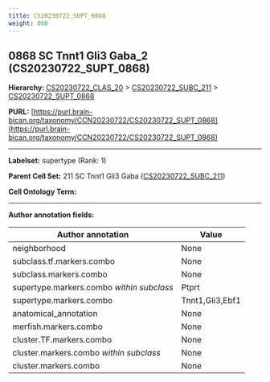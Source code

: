 ```yaml
---
title: CS20230722_SUPT_0868
weight: 868
---
```

## 0868 SC Tnnt1 Gli3 Gaba_2 (CS20230722_SUPT_0868)
<b>Hierarchy: </b>
[CS20230722_CLAS_20](../CS20230722_CLAS_20) >
[CS20230722_SUBC_211](../CS20230722_SUBC_211) >
[CS20230722_SUPT_0868](../CS20230722_SUPT_0868)

**PURL:** [https://purl.brain-bican.org/taxonomy/CCN20230722/CS20230722_SUPT_0868](https://purl.brain-bican.org/taxonomy/CCN20230722/CS20230722_SUPT_0868)

---


**Labelset:** supertype (Rank: 1)

**Parent Cell Set:** 211 SC Tnnt1 Gli3 Gaba ([CS20230722_SUBC_211](../CS20230722_SUBC_211))



**Cell Ontology Term:** 

[MARKER GENES.]: #


---

[TRANSFERRED ANNOTATIONS.]: #


[AUTHOR ANNOTATION FIELDS.]: #


**Author annotation fields:**

| Author annotation | Value |
|-------------------|-------|
|neighborhood|None|
|subclass.tf.markers.combo|None|
|subclass.markers.combo|None|
|supertype.markers.combo _within subclass_|Ptprt|
|supertype.markers.combo|Tnnt1,Gli3,Ebf1|
|anatomical_annotation|None|
|merfish.markers.combo|None|
|cluster.TF.markers.combo|None|
|cluster.markers.combo _within subclass_|None|
|cluster.markers.combo|None|
